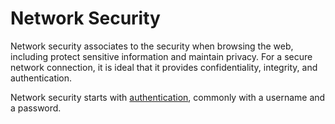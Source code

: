 # Network Security

Network security associates to the security when browsing the web, including protect sensitive information and maintain privacy. For a secure network connection, it is ideal that it provides confidentiality, integrity, and authentication.

Network security starts with [authentication](defences/authentications/authentications.md), commonly with a username and a password.